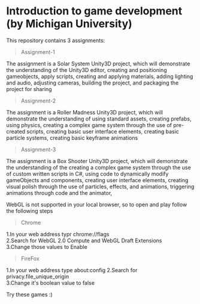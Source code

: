 # Introduction to game development (by Michigan University)
This repository contains 3 assignments:

>Assignment-1

The assignment is a Solar System Unity3D project, which will demonstrate the understanding of the Unity3D editor, 
creating and positioning gameobjects, apply scripts, creating and applying materials, adding lighting and audio, adjusting cameras, 
building the project, and packaging the project for sharing 

>Assignment-2

The assignment is a Roller Madness Unity3D project, which will demonstrate the understanding of using standard assets, creating prefabs,
using physics, creating a complex game system through the use of pre-created scripts, creating basic user interface elements, creating 
basic particle systems, creating basic keyframe animations

>Assignment-3

The assignment is a Box Shooter Unity3D project, which will demonstrate the  understanding of the creating a complex game system through 
the use of custom written scripts in C#, using code to dynamically modify gameObjects and components, creating user interface elements,
creating visual polish through the use of particles, effects, and animations, triggering animations through code and the animator, 

WebGL is not supported in your local browser, so to open and play follow the following steps 
>Chrome

1.In your web address typr chrome://flags                                                                                               
2.Search for WebGL 2.0 Compute and WebGL Draft Extensions                                                                               
3.Change those values to Enable                                                                                                         

>FireFox

1.In your web address type about:config                                                                                                  2.Search for privacy.file_unique_origin                                                                                                 
3.Change it's boolean value to false 

Try these games :)
